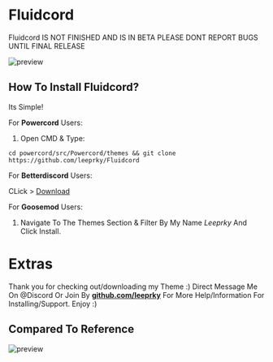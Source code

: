 # Fluidcord
Fluidcord IS NOT FINISHED AND IS IN BETA PLEASE DONT REPORT BUGS UNTIL FINAL RELEASE

![preview](https://i.imgur.com/muQAFoq.png)

## How To Install Fluidcord?

Its Simple!

For **Powercord** Users:

1. Open CMD & Type:

```
cd powercord/src/Powercord/themes && git clone https://github.com/leeprky/Fluidcord
```

For **Betterdiscord** Users:

CLick > [Download]()


For **Goosemod** Users:

1. Navigate To The Themes Section & Filter By My Name *Leeprky* And Click Install.

# Extras 

Thank you for checking out/downloading my Theme :)
Direct Message Me On @Discord Or Join By **[github.com/leeprky](https://discord.gg/Ff3rqAYB89)** For More Help/Information For Installing/Support. Enjoy :)

## Compared To Reference

![preview](https://i.imgur.com/LrhiToU.png)

